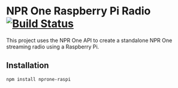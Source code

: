 # NPR One Raspberry Pi Radio [![Build Status](https://travis-ci.org/adafruit/nprone_raspi.svg?branch=master)](https://travis-ci.org/adafruit/nprone_raspi)

This project uses the NPR One API to create a standalone NPR One streaming radio using a Raspberry Pi.

## Installation

```
npm install nprone-raspi
```
